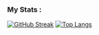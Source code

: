 ### My Stats :
[![GitHub Streak](http://github-readme-streak-stats.herokuapp.com?user=VGeser&theme=dark&background=000000)](https://git.io/streak-stats)
[![Top Langs](https://github-readme-stats.vercel.app/api/top-langs/?username=VGeser&layout=compact&theme=vision-friendly-dark)](https://github.com/anuraghazra/github-readme-stats)
